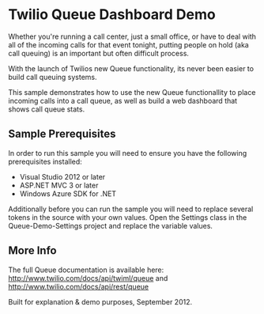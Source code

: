 # Twilio Queue Dashboard Demo
Whether you're running a call center, just a small office, or have to deal with all of the incoming calls for that event tonight, putting people on hold (aka call queuing) is an important but often difficult process.

With the launch of Twilios new Queue functionality, its never been easier to build call queuing systems.

This sample demonstrates how to use the new Queue functionallity to place incoming calls into a call queue, as well as build a web dashboard that shows call queue stats.

## Sample Prerequisites
In order to run this sample you will need to ensure you have the following prerequisites installed:

* Visual Studio 2012 or later
* ASP.NET MVC 3 or later
* Windows Azure SDK for .NET

Additionally before you can run the sample you will need to replace several tokens in the source with your own values.  Open the Settings class in the Queue-Demo-Settings project and replace the variable values.

## More Info

The full Queue documentation is available here:
http://www.twilio.com/docs/api/twiml/queue and http://www.twilio.com/docs/api/rest/queue

Built for explanation & demo purposes, September 2012.

